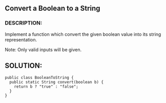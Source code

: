 ## Convert a Boolean to a String
### DESCRIPTION:
Implement a function which convert the given boolean value into its string representation.

Note: Only valid inputs will be given.

## SOLUTION:

```
public class BooleanToString {
  public static String convert(boolean b) {
    return b ? "true" : "false";
  }
}
```